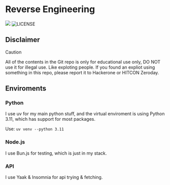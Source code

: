 # Reverse Engineering
![](https://hackatime-badge.hackclub.com/U087ATD163V/reverse_engineering)&nbsp;![LICENSE](https://img.shields.io/github/license/hpware/reverse_engineering?style=flat)

## Disclaimer
> [!CAUTION]
> All of the contents in the Git repo is only for educational use only, DO NOT use it for illegal use. Like exploting people. If you found an expliot using something in this repo, please report it to Hackerone or HITCON Zeroday.

## Enviroments
### Python
I use uv for my main python stuff, and the virtual enviroment is using Python 3.11, which has support for most packages.

Use: `uv venv --python 3.11`

### Node.js
I use Bun.js for testing, which is just in my stack.

### API
I use Yaak & Insomnia for api trying & fetching.

